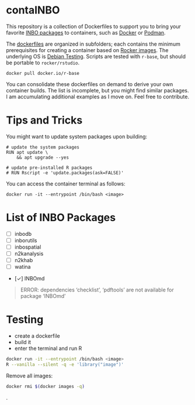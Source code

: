 # contaINBO

This repository is a collection of Dockerfiles to support you to bring your favorite [INBO packages](https://inbo.github.io) to containers, such as [Docker](https://docs.docker.com) or [Podman](https://docs.podman.io).


The [dockerfiles](https://docs.docker.com/build/concepts/dockerfile) are organized in subfolders; each contains the minimum prerequisites for creating a container based on [Rocker images](https://rocker-project.org).
The underlying OS is [Debian Testing](https://wiki.debian.org/DebianTesting).
Scripts are tested with `r-base`, but should be portable to `rocker/rstudio`.


```{sh}
docker pull docker.io/r-base
```


You can consolidate these dockerfiles on demand to derive your own container builds.
The list is incomplete, but you might find similar packages. 
I am accumulating additional examples as I move on.
Feel free to contribute.


# Tips and Tricks

You might want to update system packages upon building:

```{dsl}
# update the system packages
RUN apt update \
    && apt upgrade --yes
    
# update pre-installed R packages
# RUN Rscript -e 'update.packages(ask=FALSE)'
```


You can access the container terminal as follows:

```{sh}
docker run -it --entrypoint /bin/bash <image>
```


# List of INBO Packages

- [ ] inbodb
- [ ] inborutils
- [ ] inbospatial
- [ ] n2kanalysis
- [ ] n2khab
- [ ] watina
- [✓] INBOmd
> ERROR: dependencies ‘checklist’, ‘pdftools’ are not available for package ‘INBOmd’

# Testing

- create a dockerfile
- build it
- enter the terminal and run R

``` sh
docker run -it --entrypoint /bin/bash <image>
R --vanilla --silent -q -e 'library("image")'
```


Remove all images:

``` sh
docker rmi $(docker images -q)
```

.
